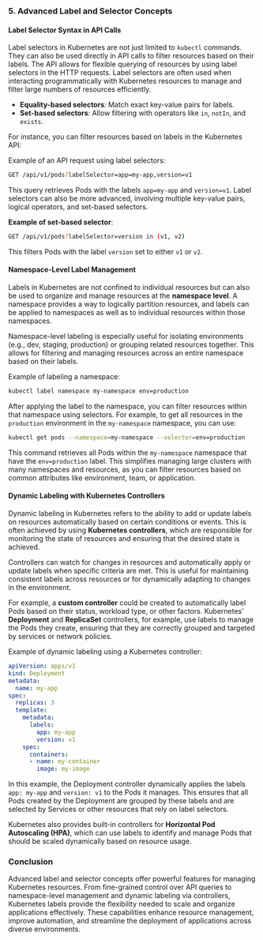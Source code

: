 ### 5. **Advanced Label and Selector Concepts**

#### Label Selector Syntax in API Calls
Label selectors in Kubernetes are not just limited to `kubectl` commands. They can also be used directly in API calls to filter resources based on their labels. The API allows for flexible querying of resources by using label selectors in the HTTP requests. Label selectors are often used when interacting programmatically with Kubernetes resources to manage and filter large numbers of resources efficiently.

- **Equality-based selectors**: Match exact key-value pairs for labels.
- **Set-based selectors**: Allow filtering with operators like `in`, `notIn`, and `exists`.

For instance, you can filter resources based on labels in the Kubernetes API:

Example of an API request using label selectors:
```bash
GET /api/v1/pods?labelSelector=app=my-app,version=v1
```

This query retrieves Pods with the labels `app=my-app` and `version=v1`. Label selectors can also be more advanced, involving multiple key-value pairs, logical operators, and set-based selectors.

**Example of set-based selector**:
```bash
GET /api/v1/pods?labelSelector=version in (v1, v2)
```
This filters Pods with the label `version` set to either `v1` or `v2`.

#### Namespace-Level Label Management
Labels in Kubernetes are not confined to individual resources but can also be used to organize and manage resources at the **namespace level**. A namespace provides a way to logically partition resources, and labels can be applied to namespaces as well as to individual resources within those namespaces.

Namespace-level labeling is especially useful for isolating environments (e.g., dev, staging, production) or grouping related resources together. This allows for filtering and managing resources across an entire namespace based on their labels.

Example of labeling a namespace:
```bash
kubectl label namespace my-namespace env=production
```

After applying the label to the namespace, you can filter resources within that namespace using selectors. For example, to get all resources in the `production` environment in the `my-namespace` namespace, you can use:

```bash
kubectl get pods --namespace=my-namespace --selector=env=production
```

This command retrieves all Pods within the `my-namespace` namespace that have the `env=production` label. This simplifies managing large clusters with many namespaces and resources, as you can filter resources based on common attributes like environment, team, or application.

#### Dynamic Labeling with Kubernetes Controllers
Dynamic labeling in Kubernetes refers to the ability to add or update labels on resources automatically based on certain conditions or events. This is often achieved by using **Kubernetes controllers**, which are responsible for monitoring the state of resources and ensuring that the desired state is achieved.

Controllers can watch for changes in resources and automatically apply or update labels when specific criteria are met. This is useful for maintaining consistent labels across resources or for dynamically adapting to changes in the environment.

For example, a **custom controller** could be created to automatically label Pods based on their status, workload type, or other factors. Kubernetes’ **Deployment** and **ReplicaSet** controllers, for example, use labels to manage the Pods they create, ensuring that they are correctly grouped and targeted by services or network policies.

Example of dynamic labeling using a Kubernetes controller:
```yaml
apiVersion: apps/v1
kind: Deployment
metadata:
  name: my-app
spec:
  replicas: 3
  template:
    metadata:
      labels:
        app: my-app
        version: v1
    spec:
      containers:
      - name: my-container
        image: my-image
```

In this example, the Deployment controller dynamically applies the labels `app: my-app` and `version: v1` to the Pods it manages. This ensures that all Pods created by the Deployment are grouped by these labels and are selected by Services or other resources that rely on label selectors.

Kubernetes also provides built-in controllers for **Horizontal Pod Autoscaling (HPA)**, which can use labels to identify and manage Pods that should be scaled dynamically based on resource usage.

### Conclusion
Advanced label and selector concepts offer powerful features for managing Kubernetes resources. From fine-grained control over API queries to namespace-level management and dynamic labeling via controllers, Kubernetes labels provide the flexibility needed to scale and organize applications effectively. These capabilities enhance resource management, improve automation, and streamline the deployment of applications across diverse environments.